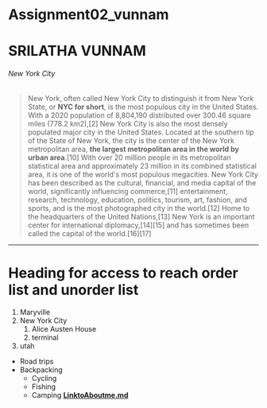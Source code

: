 # Assignment02_vunnam
# SRILATHA VUNNAM
###### New York City


>New York, often called New York City to distinguish it from New York State, or **NYC for short**, is the most populous city in the United States. With a 2020 population of 8,804,190 distributed over 300.46 square miles (778.2 km2),[2] New York City is also the most densely populated major city in the United States. Located at the southern tip of the State of New York, the city is the center of the New York metropolitan area, **the largest metropolitan area in the world by urban area**.[10] With over 20 million people in its metropolitan statistical area and approximately 23 million in its combined statistical area, it is one of the world's most populous megacities. New York City has been described as the cultural, financial, and media capital of the world, significantly influencing commerce,[11] entertainment, research, technology, education, politics, tourism, art, fashion, and sports, and is the most photographed city in the world.[12] Home to the headquarters of the United Nations,[13] New York is an important center for international diplomacy,[14][15] and has sometimes been called the capital of the world.[16][17]
***
# Heading for access to reach order list and unorder list
1. Maryville 
2. New York City
   1. Alice Austen House
   2. terminal
3. utah
 * Road trips
 * Backpacking
   * Cycling
   * Fishing
   * Camping
**[LinktoAboutme.md](AboutMe.md)**














